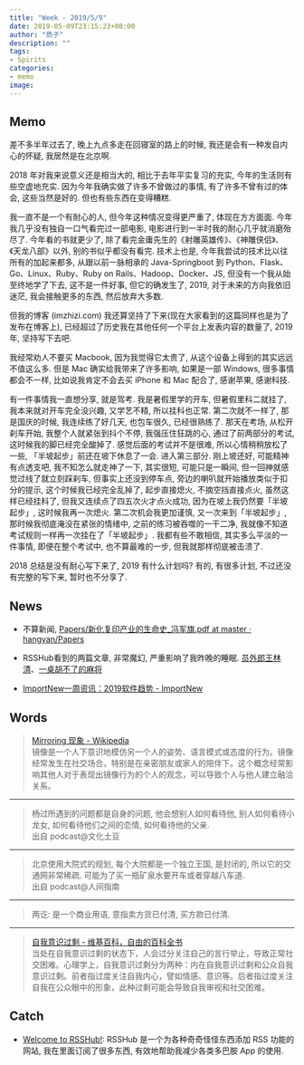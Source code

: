 ```yaml
---
title: "Week - 2019/5/9"
date: 2019-05-09T23:15:23+08:00
author: "质子"
description: ""
tags:
- Spirits
categories: 
- memo
image: 
---
```


## Memo
差不多半年过去了, 晚上九点多走在回寝室的路上的时候, 我还是会有一种发自内心的怀疑, 我居然是在北京啊.


2018 年对我来说意义还是相当大的, 相比于去年平实复习的充实, 今年的生活则有些空虚地充实. 因为今年我确实做了许多不曾做过的事情, 有了许多不曾有过的体会, 这些当然是好的. 但也有些东西在变得糟糕. 

我一直不是一个有耐心的人, 但今年这种情况变得更严重了, 体现在方方面面. 今年我几乎没有独自一口气看完过一部电影, 电影进行到一半时我的耐心几乎就消磨殆尽了. 今年看的书就更少了, 除了看完金庸先生的《射雕英雄传》、《神雕侠侣》、《天龙八部》以外, 别的书似乎都没有看完. 
技术上也是, 今年我尝试的技术比以往所有的加起来都多, 从跟以前一脉相承的 Java-Springboot 到 Python、Flask、Go、Linux、Ruby、Ruby on Rails、Hadoop、Docker、JS, 但没有一个我从始至终地学了下去, 这不是一件好事, 但它的确发生了, 2019, 对于未来的方向我依旧迷茫, 我会接触更多的东西, 然后放弃大多数.


但我的博客 (imzhizi.com) 我还算坚持了下来(现在大家看到的这篇同样也是为了发布在博客上), 已经超过了历史我在其他任何一个平台上发表内容的数量了, 2019年, 坚持写下去吧.


我经常劝人不要买 Macbook, 因为我觉得它太贵了, 从这个设备上得到的其实远远不值这么多. 但是 Mac 确实给我带来了许多影响, 如果是一部 Windows, 很多事情都会不一样, 比如说我肯定不会去买 iPhone 和 Mac 配合了, 感谢苹果, 感谢科技.


有一件事情我一直想分享, 就是驾考. 我是暑假里学的开车, 但暑假里科二就挂了, 我本来就对开车完全没兴趣, 又学艺不精, 所以挂科也正常. 第二次就不一样了, 那是国庆的时候, 我连续练了好几天, 也包车很久, 已经很熟练了. 那天在考场, 从松开刹车开始, 我整个人就紧张到抖个不停, 我强压住狂跳的心, 通过了前两部分的考试, 这时候我的脚已经完全酸掉了. 感觉后面的考试并不是很难, 所以心情稍稍放松了一些, 「半坡起步」前还在坡下休息了一会. 进入第三部分. 刚上坡还好, 可能精神有点透支吧, 我不知怎么就走神了一下, 其实很短, 可能只是一瞬间, 但一回神就感觉过线了就立刻踩刹车, 但事实上还没到停车点, 旁边的喇叭就开始播放类似于扣分的提示, 这个时候我已经完全乱掉了, 起步直接熄火, 不摘空挡直接点火, 虽然这样已经挂科了, 但我又连续点了四五次火才点火成功, 因为在坡上我仍然要「半坡起步」, 这时候我再一次熄火. 第二次机会我更加谨慎, 又一次来到「半坡起步」, 那时候我彻底淹没在紧张的情绪中, 之前的练习被吞噬的一干二净, 我就像不知道考试规则一样再一次挂在了「半坡起步」. 我都有些不敢相信, 其实多么平淡的一件事情, 即便在整个考试中, 也不算最难的一步, 但我就那样彻底被击溃了. 

2018 总结是没有耐心写下来了, 2019 有什么计划吗? 有的, 有很多计划, 不过还没有完整的写下来, 暂时也不分享了.

## News
- 不算新闻, [Papers/新化复印产业的生命史_冯军旗.pdf at master · hangyan/Papers](https://github.com/hangyan/Papers/blob/master/papers/%E6%96%B0%E5%8C%96%E5%A4%8D%E5%8D%B0%E4%BA%A7%E4%B8%9A%E7%9A%84%E7%94%9F%E5%91%BD%E5%8F%B2_%E5%86%AF%E5%86%9B%E6%97%97.pdf)

- RSSHub看到的两篇文章, 非常魔幻, 严重影响了我昨晚的睡眠. [员外郎王林清](https://mp.weixin.qq.com/s?__biz=MjM5ODAzNTc2NA==&mid=2652878098&idx=1&sn=a3023b81c952ae48e5da27eb3e289de0&scene=4#rd)、[一桌胡不了的麻将](https://mp.weixin.qq.com/s?__biz=MzU2NDcxODgzNQ==&mid=2247483725&idx=1&sn=d0614c072c5667c59c1aab4478799b53&scene=4#rd)

- [ImportNew一周资讯：2019软件趋势 - ImportNew](http://www.importnew.com/30942.html)

## Words
> [Mirroring 现象 - Wikipedia](https://en.wikipedia.org/wiki/Mirroring_(psychology))   
镜像是一个人下意识地模仿另一个人的姿势、语言模式或态度的行为。镜像经常发生在社交场合，特别是在亲密朋友或家人的陪伴下。这个概念经常影响其他人对于表现出镜像行为的个人的观念，可以导致个人与他人建立融洽关系。
- - - -

> 杨过所遇到的问题都是自身的问题, 他会想别人如何看待他, 别人如何看待小龙女, 如何看待他们之间的恋情, 如何看待他的父亲.  
> 出自 podcast@文化土豆  
- - - -

> 北京使用大院式的规划, 每个大院都是一个独立王国, 是封闭的, 所以它的交通网非常稀疏. 可能为了买一瓶矿泉水要开车或者穿越八车道.  
> 出自 podcast@人间指南  
- - - -

> 两讫: 是一个商业用语, 意指卖方货已付清, 买方款已付清.  
- - - -

>   [自我意识过剩 - 维基百科，自由的百科全书](https://zh.wikipedia.org/wiki/%E8%87%AA%E6%88%91%E6%84%8F%E8%AF%86%E8%BF%87%E5%89%A9)  
当处在自我意识过剩的状态下，人会过分关注自己的言行举止，导致正常社交困难。心理学上，自我意识过剩分为两种：内在自我意识过剩和公众自我意识过剩。前者指过度关注自我内心，譬如情感、意识等。后者指过度关注自我在公众眼中的形象，此种过剩可能会导致自我审视和社交困难。

## Catch
- [Welcome to RSSHub!](https://rsshub.app/): RSSHub 是一个为各种奇奇怪怪东西添加 RSS 功能的网站, 我在里面订阅了很多东西, 有效地帮助我减少各类多巴胺 App 的使用.